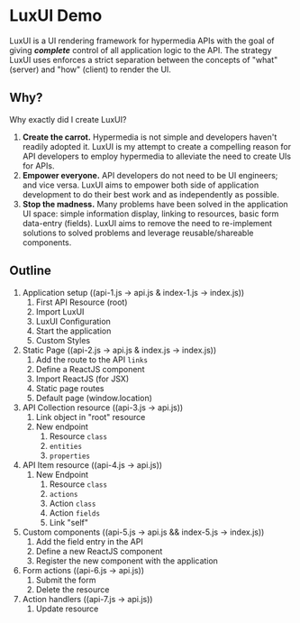 # LuxUI Demo

LuxUI is a UI rendering framework for hypermedia APIs with the goal of giving
***complete*** control of all application logic to the API. The strategy LuxUI
uses enforces a strict separation between the concepts of "what" (server) and
"how" (client) to render the UI.


## Why?

Why exactly did I create LuxUI?

  1. **Create the carrot.**
    Hypermedia is not simple and developers haven't readily adopted it. LuxUI
    is my attempt to create a compelling reason for API developers to employ
    hypermedia to alleviate the need to create UIs for APIs.
  2. **Empower everyone.**
    API developers do not need to be UI engineers; and vice versa. LuxUI aims
    to empower both side of application development to do their best work and
    as independently as possible.
  3. **Stop the madness.**
    Many problems have been solved in the application UI space: simple
    information display, linking to resources, basic form data-entry (fields).
    LuxUI aims to remove the need to re-implement solutions to solved problems
    and leverage reusable/shareable components.


## Outline

  1. Application setup ((api-1.js -> api.js & index-1.js -> index.js))
      1. First API Resource (root)
      2. Import LuxUI
      3. LuxUI Configuration
      4. Start the application
      5. Custom Styles
  2. Static Page ((api-2.js -> api.js & index.js -> index.js))
      1. Add the route to the API `links`
      2. Define a ReactJS component
      3. Import ReactJS (for JSX)
      4. Static page routes
      5. Default page (window.location)
  3. API Collection resource ((api-3.js -> api.js))
      1. Link object in "root" resource
      2. New endpoint
          1. Resource `class`
          2. `entities`
          3. `properties`
  4. API Item resource ((api-4.js -> api.js))
      1. New Endpoint
          1. Resource `class`
          2. `actions`
          3. Action `class`
          4. Action `fields`
          5. Link "self"
  5. Custom components ((api-5.js -> api.js && index-5.js -> index.js))
      1. Add the field entry in the API
      2. Define a new ReactJS component
      3. Register the new component with the application
  6. Form actions ((api-6.js -> api.js))
      1. Submit the form
      2. Delete the resource
  7. Action handlers ((api-7.js -> api.js))
      1. Update resource

